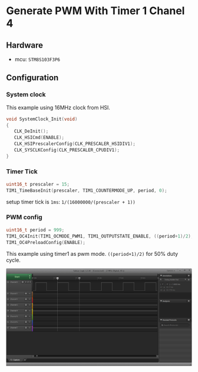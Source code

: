 # Generate PWM With Timer 1 Chanel 4

## Hardware
- mcu: `STM8S103F3P6`

## Configuration

### System clock

This example using 16MHz clock from HSI.

```c
void SystemClock_Init(void)
{
   CLK_DeInit();
   CLK_HSICmd(ENABLE);
   CLK_HSIPrescalerConfig(CLK_PRESCALER_HSIDIV1);
   CLK_SYSCLKConfig(CLK_PRESCALER_CPUDIV1);
}
```

### Timer Tick

```c
uint16_t prescaler = 15;
TIM1_TimeBaseInit(prescaler, TIM1_COUNTERMODE_UP, period, 0);
```

setup timer tick is `1ms`: `1/(16000000/(prescaler + 1))`


### PWM config

```c
uint16_t period = 999;
TIM1_OC4Init(TIM1_OCMODE_PWM1, TIM1_OUTPUTSTATE_ENABLE, ((period+1)/2), TIM1_OCPOLARITY_HIGH, TIM1_OCIDLESTATE_RESET);
TIM1_OC4PreloadConfig(ENABLE);
```

This example using timer1 as pwm mode. 
`((period+1)/2)` for 50% duty cycle.

![50 percent duty cycle](docs/pwm_50percent_1ms.png)
